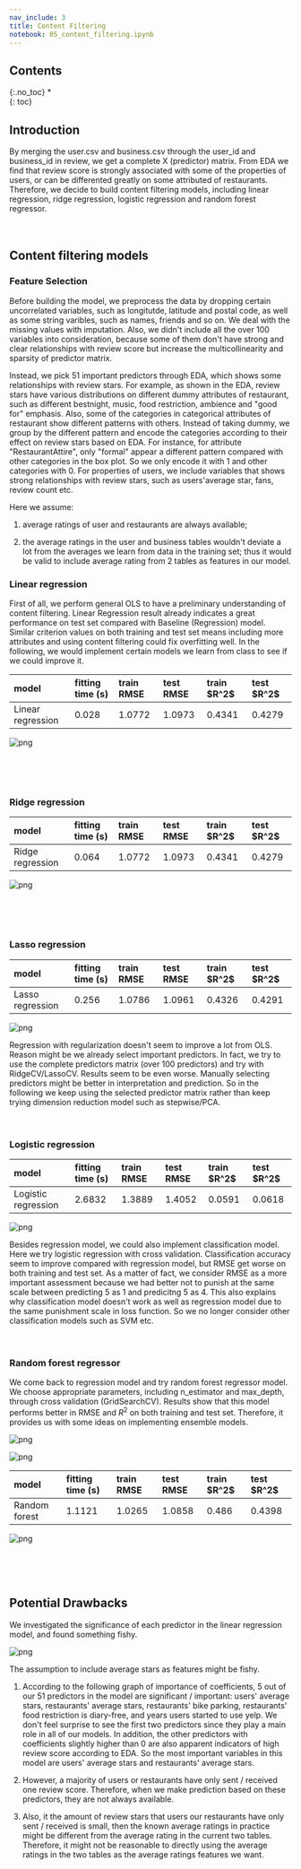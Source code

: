 ```yaml
---
nav_include: 3
title: Content Filtering
notebook: 05_content_filtering.ipynb
---
```


## Contents
{:.no_toc}
*  
{: toc}

## Introduction

By merging the user.csv and business.csv through the user_id and business_id in review, we get a complete X (predictor) matrix. From EDA we find that review score is strongly associated with some of the properties of users, or can be differented greatly on some attributed of restaurants. Therefore, we decide to build content filtering models, including linear regression, ridge regression, logistic regression and random forest regressor.
<br><br><br>

## Content filtering models

### Feature Selection
Before building the model, we preprocess the data by dropping certain uncorrelated variables, such as longitutde, latitude and postal code, as well as some string varibles, such as names, friends and so on. We deal with the missing values with imputation. Also, we didn't include all the over 100 variables into consideration, because some of them don't have strong and clear relationships with review score but increase the multicollinearity and sparsity of predictor matrix.

Instead, we pick 51 important predictors through EDA, which shows some relationships with review stars. For example, as shown in the EDA, review stars have various distributions on different dummy attributes of restaurant, such as different bestnight, music, food restriction, ambience and "good for" emphasis. Also, some of the categories in categorical attributes of restaurant show different patterns with others. Instead of taking dummy, we group by the different pattern and encode the categories according to their effect on review stars based on EDA. For instance, for attribute "RestaurantAttire", only "formal" appear a different pattern compared with other categories in the box plot. So we only encode it with 1 and other categories with 0.
For properties of users, we include variables that shows strong relationships with review stars, such as users'average star, fans, review count etc. 

Here we assume: 
1. average ratings of user and restaurants are always available;

2. the average ratings in the user and business tables wouldn't deviate a lot from the averages we learn from data in the training set; thus it would be valid to include average rating from 2 tables as features in our model.

### Linear regression

First of all, we perform general OLS to have a preliminary understanding of content filtering. Linear Regression result already indicates a great performance on test set compared with Baseline (Regression) model. Similar criterion values on both training and test set means including more attributes and using content filtering could fix overfitting well. In the following, we would implement certain models we learn from class to see if we could improve it.







<table  class="dataframe">
  <thead>
    <tr style="text-align: left;">
      <th>model</th>
      <th>fitting time (s)</th>
      <th>train RMSE</th>
      <th>test RMSE</th>
      <th>train $R^2$</th>
      <th>test $R^2$</th>
    </tr>
  </thead>
  <tbody>
    <tr>
      <td>Linear regression</td>
      <td>0.028</td>
      <td>1.0772</td>
      <td>1.0973</td>
      <td>0.4341</td>
      <td>0.4279</td>
    </tr>
  </tbody>
</table>



![png](05_content_filtering_files/05_content_filtering_6_1.png)


    


<br><br><br>

### Ridge regression







<table  class="dataframe">
  <thead>
    <tr style="text-align: left;">
      <th>model</th>
      <th>fitting time (s)</th>
      <th>train RMSE</th>
      <th>test RMSE</th>
      <th>train $R^2$</th>
      <th>test $R^2$</th>
    </tr>
  </thead>
  <tbody>
    <tr>
      <td>Ridge regression</td>
      <td>0.064</td>
      <td>1.0772</td>
      <td>1.0973</td>
      <td>0.4341</td>
      <td>0.4279</td>
    </tr>
  </tbody>
</table>



![png](05_content_filtering_files/05_content_filtering_9_1.png)


    


<br><br><br>

### Lasso regression







<table  class="dataframe">
  <thead>
    <tr style="text-align: left;">
      <th>model</th>
      <th>fitting time (s)</th>
      <th>train RMSE</th>
      <th>test RMSE</th>
      <th>train $R^2$</th>
      <th>test $R^2$</th>
    </tr>
  </thead>
  <tbody>
    <tr>
      <td>Lasso regression</td>
      <td>0.256</td>
      <td>1.0786</td>
      <td>1.0961</td>
      <td>0.4326</td>
      <td>0.4291</td>
    </tr>
  </tbody>
</table>



![png](05_content_filtering_files/05_content_filtering_12_1.png)


    


Regression with regularization doesn't seem to improve a lot from OLS. Reason might be we already select important predictors. In fact, we try to use the complete predictors matrix (over 100 predictors) and try with RidgeCV/LassoCV. Results seem to be even worse. Manually selecting predictors might be better in interpretation and prediction. So in the following we keep using the selected predictor matrix rather than keep trying dimension reduction model such as stepwise/PCA.
<br><br><br>

### Logistic regression







<table  class="dataframe">
  <thead>
    <tr style="text-align: left;">
      <th>model</th>
      <th>fitting time (s)</th>
      <th>train RMSE</th>
      <th>test RMSE</th>
      <th>train $R^2$</th>
      <th>test $R^2$</th>
    </tr>
  </thead>
  <tbody>
    <tr>
      <td>Logistic regression</td>
      <td>2.6832</td>
      <td>1.3889</td>
      <td>1.4052</td>
      <td>0.0591</td>
      <td>0.0618</td>
    </tr>
  </tbody>
</table>



![png](05_content_filtering_files/05_content_filtering_15_1.png)


    


Besides regression model, we could also implement classification model. Here we try logistic regression with cross validation. Classification accuracy seem to improve compared with regression model, but RMSE get worse on both training and test set. As a matter of fact, we consider RMSE as a more important assessment because we had better not to punish at the same scale between predicting 5 as 1 and predicitng 5 as 4. This also explains why classification model doesn't work as well as regression model due to the same punishment scale in loss function. So we no longer consider other classification models such as SVM etc.
<br><br><br>

### Random forest regressor

We come back to regression model and try random forest regressor model. We choose appropriate parameters, including n_estimator and max_depth, through cross validation (GridSearchCV). Results show that this model performs better in RMSE and $R^2$ on both training and test set. Therefore, it provides us with some ideas on implementing ensemble models.












![png](05_content_filtering_files/05_content_filtering_19_0.png)













![png](05_content_filtering_files/05_content_filtering_21_0.png)








<table  class="dataframe">
  <thead>
    <tr style="text-align: left;">
      <th>model</th>
      <th>fitting time (s)</th>
      <th>train RMSE</th>
      <th>test RMSE</th>
      <th>train $R^2$</th>
      <th>test $R^2$</th>
    </tr>
  </thead>
  <tbody>
    <tr>
      <td>Random forest</td>
      <td>1.1121</td>
      <td>1.0265</td>
      <td>1.0858</td>
      <td>0.486</td>
      <td>0.4398</td>
    </tr>
  </tbody>
</table>



![png](05_content_filtering_files/05_content_filtering_22_1.png)


    


<br><br><br>

## Potential Drawbacks

We investigated the significance of each predictor in the linear regression model, and found something fishy.







![png](05_content_filtering_files/05_content_filtering_25_0.png)


The assumption to include average stars as features might be fishy.

1. According to the following graph of importance of coefficients, 5 out of our 51 predictors in the model are significant / important: users' average stars, restaurants' average stars, restaurants' bike parking, restaurants' food restriction is diary-free,  and years users started to use yelp. We don't feel surprise to see the first two predictors since they play a main role in all of our models. In addition, the other predictors with coefficients slightly higher than 0 are also apparent indicators of high review score according to EDA. So the most important variables in this model are users' average stars and restaurants' average stars.

2. However, a majority of users or restaurants have only sent / received one review score. Therefore, when we make prediction based on these predictors, they are not always available.

3. Also, it the amount of review stars that users our restaurants have only sent / received is small, then the known average ratings in practice might be different from the average rating in the current two tables. Therefore, it might not be reasonable to directly using the average ratings in the two tables as the average ratings features we want.